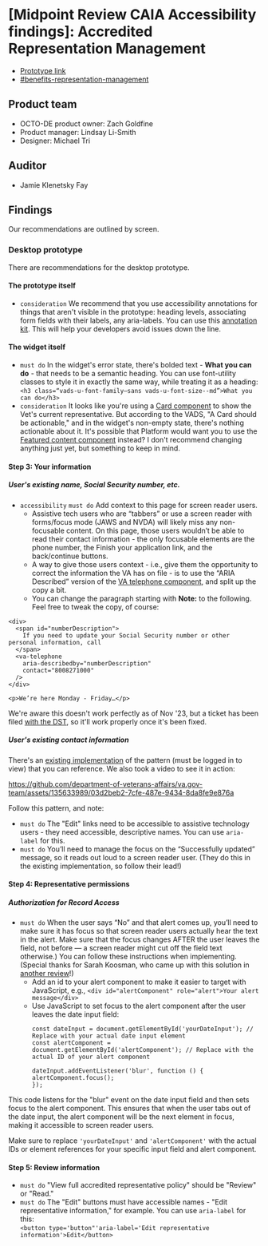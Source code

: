 # [Midpoint Review CAIA Accessibility findings]: Accredited Representation Management
- [Prototype link](https://www.sketch.com/s/a75e9329-dae9-4984-867e-451d6e2fa836) 
- [#benefits-representation-management](https://dsva.slack.com/archives/C05L6HSJLHM)

## Product team
- OCTO-DE product owner: Zach Goldfine
- Product manager: Lindsay Li-Smith
- Designer: Michael Tri

## Auditor
- Jamie Klenetsky Fay

## Findings
Our recommendations are outlined by screen.

### Desktop prototype
There are recommendations for the desktop prototype.

#### The prototype itself
- `consideration` We recommend that you use accessibility annotations for things that aren't visible in the prototype: heading levels, associating form fields with their labels, any aria-labels. You can use this [annotation kit](https://www.sketch.com/s/aaa5c25f-6991-4aac-a6ed-d378bdff7727/symbols). This will help your developers avoid issues down the line.

#### The widget itself
- `must do` In the widget's error state, there's bolded text -  **What you can do** - that needs to be a semantic heading. You can use font-utility classes to style it in exactly the same way, while treating it as a heading:<br>
  `<h3 class=“vads-u-font-family—sans vads-u-font-size--md”>What you can do</h3>`
- `consideration` It looks like you're using a [Card component](https://design.va.gov/components/card) to show the Vet's current representative. But according to the VADS, "A Card should be actionable," and in the widget's non-empty state, there's nothing actionable about it. It's possible that Platform would want you to use the [Featured content component](https://design.va.gov/components/featured-content) instead? I don't recommend changing anything just yet, but something to keep in mind.

#### Step 3: Your information
##### User's existing name, Social Security number, etc.
- `accessibility` `must do` Add context to this page for screen reader users.
    - Assistive tech users who are “tabbers” or use a screen reader with forms/focus mode (JAWS and NVDA) will likely miss any non-focusable content. On this page, those users wouldn’t be able to read their contact information - the only focusable elements are the phone number, the Finish your application link, and the back/continue buttons.
    - A way to give those users context - i.e., give them the opportunity to correct the information the VA has on file - is to use the “ARIA Described” version of the [VA telephone component](https://design.va.gov/storybook/?path=/docs/components-va-telephone--aria-described-by#aria-described-by), and split up the copy a bit.
    - You can change the paragraph starting with **Note:** to the following. Feel free to tweak the copy, of course:<br>
```
<div>
  <span id="numberDescription">
    If you need to update your Social Security number or other personal information, call
  </span>
  <va-telephone
    aria-describedby="numberDescription"
    contact="8008271000"
  />
</div>

<p>We’re here Monday - Friday…</p>
```

We're aware this doesn't work perfectly as of Nov '23, but a ticket has been filed [with the DST](https://github.com/department-of-veterans-affairs/vets-design-system-documentation/issues/2254), so it'll work properly once it's been fixed.

##### User's existing contact information
There's an [existing implementation](https://staging.va.gov/decision-reviews/supplemental-claim/file-supplemental-claim-form-20-0995/introduction) of the pattern (must be logged in to view) that you can reference. We also took a video to see it in action:


https://github.com/department-of-veterans-affairs/va.gov-team/assets/135633989/03d2beb2-7cfe-487e-9434-8da8fe9e876a

Follow this pattern, and note:
-  `must do` The "Edit" links need to be accessible to assistive technology users - they need accessible, descriptive names. You can use `aria-label` for this.
-  `must do` You’ll need to manage the focus on the “Successfully updated” message, so it reads out loud to a screen reader user. (They do this in the existing implementation, so follow their lead!)
   

#### Step 4: Representative permissions
##### Authorization for Record Access
- `must do` When the user says “No” and that alert comes up, you’ll need to make sure it has focus so that screen reader users actually hear the text in the alert. Make sure that the focus changes AFTER the user leaves the field, not before — a screen reader might cut off the field text otherwise.) You can follow these instructions when implementing. (Special thanks for Sarah Koosman, who came up with this solution in [another review](https://github.com/department-of-veterans-affairs/va.gov-team/blob/master/teams/CAIA/accessibility/templates/Design%20review%20template.md#step-2-sk---set-focus)!)
    - Add an id to your alert component to make it easier to target with JavaScript, e.g., `<div id="alertComponent" role="alert">Your alert message</div>`
    - Use JavaScript to set focus to the alert component after the user leaves the date input field:
      ```
      const dateInput = document.getElementById('yourDateInput'); // Replace with your actual date input element
      const alertComponent = document.getElementById('alertComponent'); // Replace with the actual ID of your alert component

      dateInput.addEventListener('blur', function () {
      alertComponent.focus();
      });
      ```
This code listens for the "blur" event on the date input field and then sets focus to the alert component. This ensures that when the user tabs out of the date input, the alert component will be the next element in focus, making it accessible to screen reader users.

Make sure to replace `'yourDateInput'` and `'alertComponent'` with the actual IDs or element references for your specific input field and alert component.


#### Step 5: Review information
- `must do` "View full accredited representative policy" should be "Review" or "Read."
- `must do` The "Edit" buttons must have accessible names - "Edit representative information," for example. You can use `aria-label` for this:<br>
  `<button type='button"'aria-label='Edit representative information'>Edit</button>`
